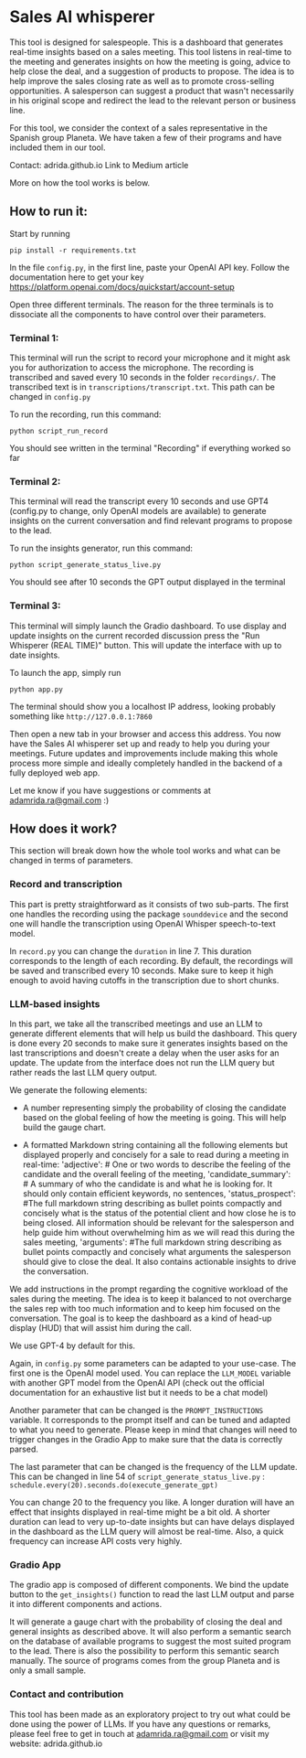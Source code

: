 # Sales AI whisperer

This tool is designed for salespeople. This is a dashboard that generates real-time insights based on a sales meeting. This tool listens in real-time to the meeting and generates insights on how the meeting is going, advice to help close the deal, and a suggestion of products to propose. The idea is to help improve the sales closing rate as well as to promote cross-selling opportunities. A salesperson can suggest a product that wasn't necessarily in his original scope and redirect the lead to the relevant person or business line.

For this tool, we consider the context of a sales representative in the Spanish group Planeta. We have taken a few of their programs and have included them in our tool.

Contact: adrida.github.io
Link to Medium article


More on how the tool works is below.

## How to run it:

Start by running 

`pip install -r requirements.txt`

In the file `config.py`, in the first line, paste your OpenAI API key. Follow the documentation here to get your key https://platform.openai.com/docs/quickstart/account-setup

Open three different terminals. The reason for the three terminals is to dissociate all the components to have control over their parameters.

### Terminal 1:

This terminal will run the script to record your microphone and it might ask you for authorization to access the microphone. The recording is transcribed and saved every 10 seconds in the folder `recordings/`. The transcribed text is in `transcriptions/transcript.txt`. This path can be changed in `config.py` 

To run the recording, run this command:

`python script_run_record`

You should see written in the terminal "Recording" if everything worked so far

### Terminal 2:

This terminal will read the transcript every 10 seconds and use GPT4 (config.py to change, only OpenAI models are available) to generate insights on the current conversation and find relevant programs to propose to the lead.

To run the insights generator, run this command:

`python script_generate_status_live.py`

You should see after 10 seconds the GPT output displayed in the terminal

### Terminal 3:

This terminal will simply launch the Gradio dashboard. To use display and update insights on the current recorded discussion press the "Run Whisperer (REAL TIME)" button. This will update the interface with up to date insights.

To launch the app, simply run

`python app.py`

The terminal should show you a localhost IP address, looking probably something like `http://127.0.0.1:7860`

Then open a new tab in your browser and access this address. You now have the Sales AI whisperer set up and ready to help you during your meetings. Future updates and improvements include making this whole process more simple and ideally completely handled in the backend of a fully deployed web app. 

Let me know if you have suggestions or comments at adamrida.ra@gmail.com :)

## How does it work?

This section will break down how the whole tool works and what can be changed in terms of parameters.

### Record and transcription

This part is pretty straightforward as it consists of two sub-parts. The first one handles the recording using the package `sounddevice` and the second one will handle the transcription using OpenAI Whisper speech-to-text model.

In `record.py` you can change the `duration` in line 7. This duration corresponds to the length of each recording. By default, the recordings will be saved and transcribed every 10 seconds. Make sure to keep it high enough to avoid having cutoffs in the transcription due to short chunks. 

### LLM-based insights

In this part, we take all the transcribed meetings and use an LLM to generate different elements that will help us build the dashboard. This query is done every 20 seconds to make sure it generates insights based on the last transcriptions and doesn't create a delay when the user asks for an update. The update from the interface does not run the LLM query but rather reads the last LLM query output.

We generate the following elements:

- A number representing simply the probability of closing the candidate based on the global feeling of how the meeting is going. This will help build the gauge chart.

- A formatted Markdown string containing all the following elements but displayed properly and concisely for a sale to read during a meeting in real-time:
    'adjective': # One or two words to describe the feeling of the candidate and the overall feeling of the meeting,
    'candidate_summary': # A summary of who the candidate is and what he is looking for. It should only contain efficient keywords, no sentences,
    'status_prospect': #The full markdown string describing as bullet points compactly and concisely what is the status of the potential client and how close he is to being closed. All information should be relevant for the salesperson and help guide him without overwhelming him as we will read this during the sales meeting,
    'arguments': #The full markdown string describing as bullet points compactly and concisely what arguments the salesperson should give to close the deal. It also contains actionable insights to drive the conversation.

We add instructions in the prompt regarding the cognitive workload of the sales during the meeting. The idea is to keep it balanced to not overcharge the sales rep with too much information and to keep him focused on the conversation. The goal is to keep the dashboard as a kind of head-up display (HUD) that will assist him during the call.

We use GPT-4 by default for this.

Again, in `config.py` some parameters can be adapted to your use-case. The first one is the OpenAI model used. You can replace the `LLM_MODEL` variable with another GPT model from the OpenAI API (check out the official documentation for an exhaustive list but it needs to be a chat model)

Another parameter that can be changed is the `PROMPT_INSTRUCTIONS` variable. It corresponds to the prompt itself and can be tuned and adapted to what you need to generate. Please keep in mind that changes will need to trigger changes in the Gradio App to make sure that the data is correctly parsed.

The last parameter that can be changed is the frequency of the LLM update. This can be changed in line 54 of `script_generate_status_live.py` :
`schedule.every(20).seconds.do(execute_generate_gpt)`

You can change 20 to the frequency you like. A longer duration will have an effect that insights displayed in real-time might be a bit old. A shorter duration can lead to very up-to-date insights but can have delays displayed in the dashboard as the LLM query will almost be real-time. Also, a quick frequency can increase API costs very highly.

### Gradio App

The gradio app is composed of different components. We bind the update button to the `get_insights()` function to read the last LLM output and parse it into different components and actions.

It will generate a gauge chart with the probability of closing the deal and general insights as described above. It will also perform a semantic search on the database of available programs to suggest the most suited program to the lead. There is also the possibility to perform this semantic search manually. The source of programs comes from the group Planeta and is only a small sample.


### Contact and contribution

This tool has been made as an exploratory project to try out what could be done using the power of LLMs. If you have any questions or remarks, please feel free to get in touch at adamrida.ra@gmail.com or visit my website: adrida.github.io
